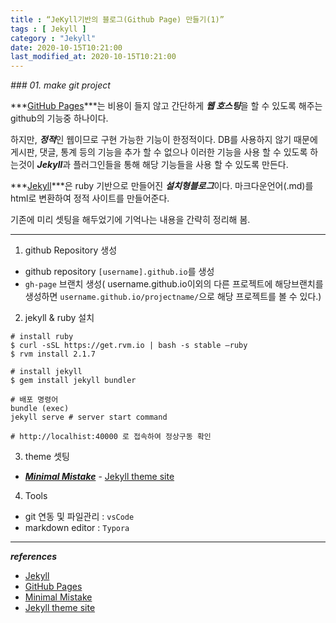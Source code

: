 ```yaml
---
title : “JeKyll기반의 블로그(Github Page) 만들기(1)”
tags : [ Jekyll ]
category : "Jekyll"
date: 2020-10-15T10:21:00
last_modified_at: 2020-10-15T10:21:00
---
```


*### 01. make git project*

 ***[GitHub Pages](*_https://pages.github.com/_*)***는 비용이 들지 않고 간단하게 ***웹 호스팅***을 할 수 있도록 해주는 github의 기능중 하나이다.

하지만, ***정적***인 웹이므로 구현 가능한 기능이 한정적이다. DB를 사용하지 않기 때문에 게시판, 댓글, 통계 등의 기능을 추가 할 수 없으나 이러한 기능을 사용 할 수 있도록 하는것이 ***Jekyll***과 플러그인들을 통해 해당 기능들을 사용 할 수 있도록 만든다.

***[Jekyll](*_https://jekyllrb.com/_*)***은 ruby 기반으로 만들어진 ***설치형블로그***이다. 마크다운언어(.md)를 html로 변환하여 정적 사이트를 만들어준다.

기존에 미리 셋팅을 해두었기에 기억나는 내용을 간략히 정리해 봄.

----

1. github Repository 생성
  - github repository `[username].github.io`를 생성
  -  `gh-page` 브랜치 생성( username.github.io이외의 다른 프로젝트에 해당브랜치를 생성하면 `username.github.io/projectname/`으로 해당 프로젝트를 볼 수 있다.)

2. jekyll & ruby 설치

  ```shell
  # install ruby
  $ curl -sSL https://get.rvm.io | bash -s stable —ruby
  $ rvm install 2.1.7

  # install jekyll
  $ gem install jekyll bundler

  # 배포 명령어
  bundle (exec)
  jekyll serve # server start command
  
  # http://localhist:40000 로 접속하여 정상구동 확인
  ```

3. theme 셋팅
- ***[Minimal Mistake](*_https://mmistakes.github.io/minimal-mistakes/_*)*** - [Jekyll theme site](_http://jekyllthemes.org/_)

4. Tools
- git 연동 및 파일관리 : `vsCode`
- markdown editor : `Typora`



----

***references***

- [Jekyll](_https://jekyllrb.com/_)
- [GitHub Pages](_https://pages.github.com/_)
- [Minimal Mistake](_https://mmistakes.github.io/minimal-mistakes/_)
- [Jekyll theme site](_http://jekyllthemes.org/_)


